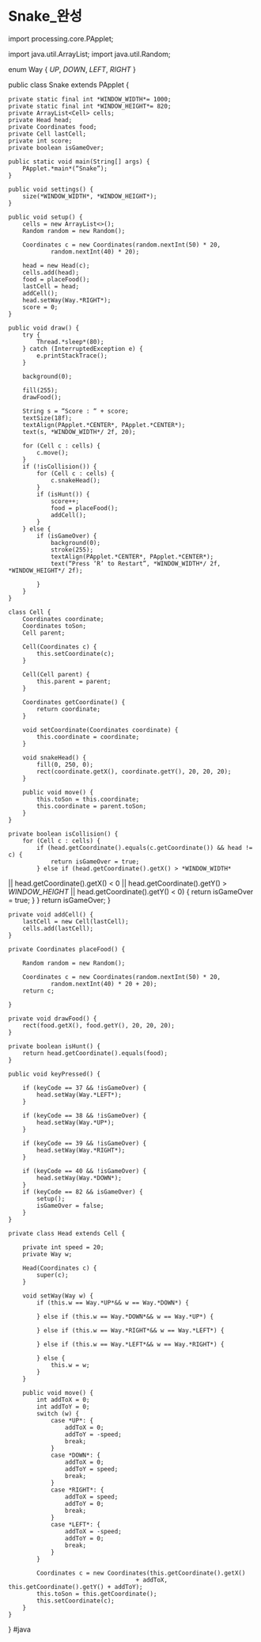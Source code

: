 # Snake_완성
import processing.core.PApplet;

import java.util.ArrayList;
import java.util.Random;

enum Way {
    *UP*, *DOWN*, *LEFT*, *RIGHT*
}

public class Snake extends PApplet {

    private static final int *WINDOW_WIDTH*= 1000;
    private static final int *WINDOW_HEIGHT*= 820;
    private ArrayList<Cell> cells;
    private Head head;
    private Coordinates food;
    private Cell lastCell;
    private int score;
    private boolean isGameOver;

    public static void main(String[] args) {
        PApplet.*main*(“Snake”);
    }

    public void settings() {
        size(*WINDOW_WIDTH*, *WINDOW_HEIGHT*);
    }

    public void setup() {
        cells = new ArrayList<>();
        Random random = new Random();

        Coordinates c = new Coordinates(random.nextInt(50) * 20,
                random.nextInt(40) * 20);

        head = new Head(c);
        cells.add(head);
        food = placeFood();
        lastCell = head;
        addCell();
        head.setWay(Way.*RIGHT*);
        score = 0;
    }

    public void draw() {
        try {
            Thread.*sleep*(80);
        } catch (InterruptedException e) {
            e.printStackTrace();
        }

        background(0);

        fill(255);
        drawFood();

        String s = “Score : “ + score;
        textSize(18f);
        textAlign(PApplet.*CENTER*, PApplet.*CENTER*);
        text(s, *WINDOW_WIDTH*/ 2f, 20);

        for (Cell c : cells) {
            c.move();
        }
        if (!isCollision()) {
            for (Cell c : cells) {
                c.snakeHead();
            }
            if (isHunt()) {
                score++;
                food = placeFood();
                addCell();
            }
        } else {
            if (isGameOver) {
                background(0);
                stroke(255);
                textAlign(PApplet.*CENTER*, PApplet.*CENTER*);
                text(“Press ‘R’ to Restart”, *WINDOW_WIDTH*/ 2f, *WINDOW_HEIGHT*/ 2f);

            }
        }
    }

    class Cell {
        Coordinates coordinate;
        Coordinates toSon;
        Cell parent;

        Cell(Coordinates c) {
            this.setCoordinate(c);
        }

        Cell(Cell parent) {
            this.parent = parent;
        }

        Coordinates getCoordinate() {
            return coordinate;
        }

        void setCoordinate(Coordinates coordinate) {
            this.coordinate = coordinate;
        }

        void snakeHead() {
            fill(0, 250, 0);
            rect(coordinate.getX(), coordinate.getY(), 20, 20, 20);
        }

        public void move() {
            this.toSon = this.coordinate;
            this.coordinate = parent.toSon;
        }
    }

    private boolean isCollision() {
        for (Cell c : cells) {
            if (head.getCoordinate().equals(c.getCoordinate()) && head != c) {
                return isGameOver = true;
            } else if (head.getCoordinate().getX() > *WINDOW_WIDTH*
|| head.getCoordinate().getX() < 0
                    || head.getCoordinate().getY() > *WINDOW_HEIGHT*
|| head.getCoordinate().getY() < 0) {
                return isGameOver = true;
            }
        }
        return isGameOver;
    }

    private void addCell() {
        lastCell = new Cell(lastCell);
        cells.add(lastCell);
    }

    private Coordinates placeFood() {

        Random random = new Random();

        Coordinates c = new Coordinates(random.nextInt(50) * 20,
                random.nextInt(40) * 20 + 20);
        return c;

    }

    private void drawFood() {
        rect(food.getX(), food.getY(), 20, 20, 20);
    }

    private boolean isHunt() {
        return head.getCoordinate().equals(food);
    }

    public void keyPressed() {

        if (keyCode == 37 && !isGameOver) {
            head.setWay(Way.*LEFT*);
        }

        if (keyCode == 38 && !isGameOver) {
            head.setWay(Way.*UP*);
        }

        if (keyCode == 39 && !isGameOver) {
            head.setWay(Way.*RIGHT*);
        }

        if (keyCode == 40 && !isGameOver) {
            head.setWay(Way.*DOWN*);
        }
        if (keyCode == 82 && isGameOver) {
            setup();
            isGameOver = false;
        }
    }

    private class Head extends Cell {

        private int speed = 20;
        private Way w;

        Head(Coordinates c) {
            super(c);
        }

        void setWay(Way w) {
            if (this.w == Way.*UP*&& w == Way.*DOWN*) {

            } else if (this.w == Way.*DOWN*&& w == Way.*UP*) {

            } else if (this.w == Way.*RIGHT*&& w == Way.*LEFT*) {

            } else if (this.w == Way.*LEFT*&& w == Way.*RIGHT*) {

            } else {
                this.w = w;
            }
        }

        public void move() {
            int addToX = 0;
            int addToY = 0;
            switch (w) {
                case *UP*: {
                    addToX = 0;
                    addToY = -speed;
                    break;
                }
                case *DOWN*: {
                    addToX = 0;
                    addToY = speed;
                    break;
                }
                case *RIGHT*: {
                    addToX = speed;
                    addToY = 0;
                    break;
                }
                case *LEFT*: {
                    addToX = -speed;
                    addToY = 0;
                    break;
                }
            }

            Coordinates c = new Coordinates(this.getCoordinate().getX()
										+ addToX, this.getCoordinate().getY() + addToY);
            this.toSon = this.getCoordinate();
            this.setCoordinate(c);
        }
    }
}
#java